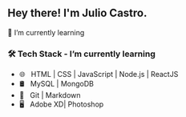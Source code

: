 <h2> Hey there! I'm Julio Castro.</h2>

💬 I’m currently learning

<h3>🛠 Tech Stack - I’m currently learning</h3>

- 🌐 &nbsp; HTML | CSS | JavaScript | Node.js | ReactJS
- 🛢 &nbsp; MySQL | MongoDB
- 🔧 &nbsp; Git | Markdown
- 🖥 &nbsp; Adobe XD| Photoshop
<!--
**juxcca/juxcca** is a ✨ _special_ ✨ repository because its `README.md` (this file) appears on your GitHub profile.

Here are some ideas to get you started:

- 🔭 I’m currently working on ...
- 🌱 I’m currently learning ...
- 👯 I’m looking to collaborate on ...
- 🤔 I’m looking for help with ...
- 💬 Ask me about ...
- 📫 How to reach me: ...
- 😄 Pronouns: ...
- ⚡ Fun fact: ...
- 💻 &nbsp; React | Java | C++ | R (Statistics) | MATLAB
-->
